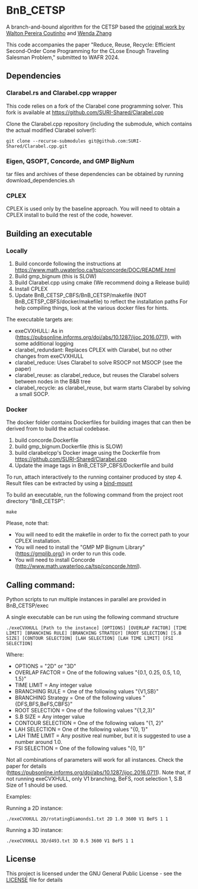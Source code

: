 # BnB_CETSP

A branch-and-bound algorithm for the CETSP based the [original work by Walton Pereira Coutinho](https://github.com/waltonpcoutinho/BnB_CETSP) and [Wenda Zhang](https://github.com/UranusR/BnB_CETSP_CBFS)

This code accompanies the paper "Reduce, Reuse, Recycle: Efficient Second-Order Cone Programming for the CLose Enough Traveling Salesman Problem," submitted to WAFR 2024.

## Dependencies

### Clarabel.rs and Clarabel.cpp wrapper
This code relies on a fork of the Clarabel cone programming solver. This fork is available at https://github.com/SURI-Shared/Clarabel.cpp

Clone the Clarabel.cpp repository (including the submodule, which contains the actual modified Clarabel solver!):
```
git clone --recurse-submodules git@github.com:SURI-Shared/Clarabel.cpp.git
```

### Eigen, QSOPT, Concorde, and GMP BigNum
tar files and archives of these dependencies can be obtained by running download_dependencies.sh

### CPLEX
CPLEX is used only by the baseline approach. You will need to obtain a CPLEX install to build the rest of the code, however.

## Building an executable

### Locally
1. Build concorde following the instructions at https://www.math.uwaterloo.ca/tsp/concorde/DOC/README.html
2. Build gmp_bignum (this is SLOW)
3. Build Clarabel.cpp using cmake (We recommend doing a Release build)
4. Install CPLEX
5. Update BnB_CETSP_CBFS/BnB_CETSP/makefile (NOT BnB_CETSP_CBFS/docker/makefile) to reflect the installation paths
For help compiling things, look at the various docker files for hints.

The executable targets are:
* exeCVXHULL: As in (https://pubsonline.informs.org/doi/abs/10.1287/ijoc.2016.0711), with some additional logging
* clarabel_redundant: Replaces CPLEX with Clarabel, but no other changes from exeCVXHULL
* clarabel_reduce: Uses Clarabel to solve RSOCP not MSOCP (see the paper)
* clarabel_reuse: as clarabel_reduce, but reuses the Clarabel solvers between nodes in the B&B tree
* clarabel_recycle: as clarabel_reuse, but warm starts Clarabel by solving a small SOCP.


### Docker
The docker folder contains Dockerfiles for building images that can then be derived from to build the actual codebase.
1. build concorde.Dockerfile
2. build gmp_bignum.Dockerfile (this is SLOW)
3. build clarabelcpp's Docker image using the Dockerfile from https://github.com/SURI-Shared/Clarabel.cpp
4. Update the image tags in BnB_CETSP_CBFS/Dockerfile and build

To run, attach interactively to the running container produced by step 4. Result files can be extracted by using a [bind-mount ](https://docs.docker.com/storage/bind-mounts/)

To build an executable, run the following command from the project root directory "BnB_CETSP":
```
make
```
Please, note that:
 * You will need to edit the makefile in order to fix the correct path to your CPLEX installation.
 * You will need to install the "GMP MP Bignum Library" (https://gmplib.org/) in order to run this code.
 * You will need to install Concorde (http://www.math.uwaterloo.ca/tsp/concorde.html).

## Calling command:

Python scripts to run multiple instances in parallel are provided in BnB_CETSP/exec

A single executable can be run using the following command structure
```
./exeCVXHULL [Path to the instance] [OPTIONS] [OVERLAP FACTOR] [TIME LIMIT] [BRANCHING RULE] [BRANCHING STRATEGY] [ROOT SELECTION] [S.B SIZE] [CONTOUR SELECTION] [LAH SELECTION] [LAH TIME LIMIT] [FSI SELECTION]
```
Where:

 * OPTIONS = "2D" or "3D"
 * OVERLAP FACTOR = One of the following values "{0.1, 0.25, 0.5, 1.0, 1.5}"
 * TIME LIMIT = Any integer value
 * BRANCHING RULE = One of the following values "{V1,SB}"
 * BRANCHING Strategy = One of the following values "{DFS,BFS,BeFS,CBFS}"
 * ROOT SELECTION = One of the following values "{1,2,3}"
 * S.B SIZE = Any integer value
 * CONTOUR SELECTION = One of the following values "{1, 2}"
 * LAH SELECTION = One of the following values "{0, 1}"
 * LAH TIME LIMIT = Any positive real number, but it is suggested to use a number around 1.0.
 * FSI SELECTION = One of the following values "{0, 1}"

Not all combinations of parameters will work for all instances. Check the paper for details (https://pubsonline.informs.org/doi/abs/10.1287/ijoc.2016.0711).
Note that, if not running exeCVXHULL, only V1 branching, BeFS, root selection 1, S.B Size of 1 should be used.

Examples:

Running a 2D instance:
```
./exeCVXHULL 2D/rotatingDiamonds1.txt 2D 1.0 3600 V1 BeFS 1 1
```

Running a 3D instance:
```
./exeCVXHULL 3D/d493.txt 3D 0.5 3600 V1 BeFS 1 1
```

## License

This project is licensed under the GNU General Public License - see the [LICENSE](LICENSE) file for details


